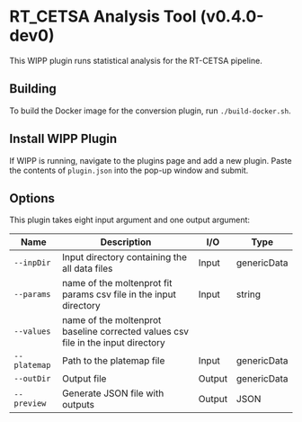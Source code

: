 # RT_CETSA Analysis Tool (v0.4.0-dev0)

This WIPP plugin runs statistical analysis for the RT-CETSA pipeline.

## Building

To build the Docker image for the conversion plugin, run
`./build-docker.sh`.

## Install WIPP Plugin

If WIPP is running, navigate to the plugins page and add a new plugin. Paste the contents of `plugin.json` into the pop-up window and submit.

## Options

This plugin takes eight input argument and one output argument:

| Name            | Description                                        | I/O    | Type        |
|-----------------|----------------------------------------------------|--------|-------------|
| `--inpDir` | Input directory containing the all data files | Input  | genericData |
| `--params` | name of the moltenprot fit params csv file in the input directory | Input  | string      |
| `--values` | name of the moltenprot baseline corrected values csv file in the input directory
| `--platemap` | Path to the platemap file | Input | genericData |
| `--outDir`      | Output file                                        | Output | genericData |
| `--preview`     | Generate JSON file with outputs                    | Output | JSON        |
